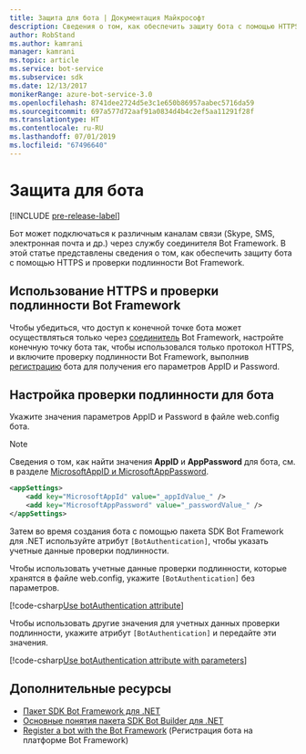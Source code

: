 ```yaml
---
title: Защита для бота | Документация Майкрософт
description: Сведения о том, как обеспечить защиту бота с помощью HTTPS и проверки подлинности Bot Framework.
author: RobStand
ms.author: kamrani
manager: kamrani
ms.topic: article
ms.service: bot-service
ms.subservice: sdk
ms.date: 12/13/2017
monikerRange: azure-bot-service-3.0
ms.openlocfilehash: 8741dee2724d5e3c1e650b86957aabec5716da59
ms.sourcegitcommit: 697a577d72aaf91a0834d4b4c2ef5aa11291f28f
ms.translationtype: HT
ms.contentlocale: ru-RU
ms.lasthandoff: 07/01/2019
ms.locfileid: "67496640"
---
```

# <a name="secure-your-bot"></a>Защита для бота

[!INCLUDE [pre-release-label](../includes/pre-release-label-v3.md)]

Бот может подключаться к различным каналам связи (Skype, SMS, электронная почта и др.) через службу соединителя Bot Framework. В этой статье представлены сведения о том, как обеспечить защиту бота с помощью HTTPS и проверки подлинности Bot Framework.

## <a name="use-https-and-bot-framework-authentication"></a>Использование HTTPS и проверки подлинности Bot Framework

Чтобы убедиться, что доступ к конечной точке бота может осуществляться только через [соединитель](bot-builder-dotnet-concepts.md#connector) Bot Framework, настройте конечную точку бота так, чтобы использовался только протокол HTTPS, и включите проверку подлинности Bot Framework, выполнив [регистрацию](~/bot-service-quickstart-registration.md) бота для получения его параметров AppID и Password. 

## <a name="configure-authentication-for-your-bot"></a>Настройка проверки подлинности для бота

Укажите значения параметров AppID и Password в файле web.config бота. 

> [!NOTE]
> Сведения о том, как найти значения **AppID** и **AppPassword** для бота, см. в разделе [MicrosoftAppID и MicrosoftAppPassword](~/bot-service-manage-overview.md#microsoftappid-and-microsoftapppassword).

```xml
<appSettings>
    <add key="MicrosoftAppId" value="_appIdValue_" />
    <add key="MicrosoftAppPassword" value="_passwordValue_" />
</appSettings>
```

Затем во время создания бота с помощью пакета SDK Bot Framework для .NET используйте атрибут `[BotAuthentication]`, чтобы указать учетные данные проверки подлинности. 

Чтобы использовать учетные данные проверки подлинности, которые хранятся в файле web.config, укажите `[BotAuthentication]` без параметров.

[!code-csharp[Use botAuthentication attribute](../includes/code/dotnet-security.cs#attribute1)]

Чтобы использовать другие значения для учетных данных проверки подлинности, укажите атрибут `[BotAuthentication]` и передайте эти значения.

[!code-csharp[Use botAuthentication attribute with parameters](../includes/code/dotnet-security.cs#attribute2)]

## <a name="additional-resources"></a>Дополнительные ресурсы

- [Пакет SDK Bot Framework для .NET](bot-builder-dotnet-overview.md)
- [Основные понятия пакета SDK Bot Builder для .NET](bot-builder-dotnet-concepts.md)
- [Register a bot with the Bot Framework](~/bot-service-quickstart-registration.md) (Регистрация бота на платформе Bot Framework)
